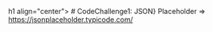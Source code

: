 h1 align="center"> # CodeChallenge1: JSON} Placeholder => https://jsonplaceholder.typicode.com/  </h1>
